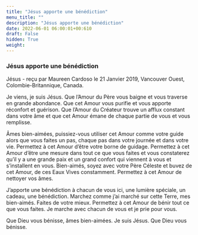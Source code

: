 ```yaml
---
title: "Jésus apporte une bénédiction"
menu_title: ""
description: "Jésus apporte une bénédiction"
date: 2022-06-01 06:00:01+00:610
draft: False
hidden: True
weight:
---
```

### Jésus apporte une bénédiction

Jésus - reçu par Maureen Cardoso le 21 Janvier 2019, Vancouver Ouest, Colombie-Britannique, Canada.

Je viens, je suis Jésus. Que l’Amour du Père vous baigne et vous traverse en grande abondance. Que cet Amour vous purifie et vous apporte réconfort et guérison. Que l’Amour du Créateur trouve un afflux constant dans votre âme et que cet Amour émane de chaque partie de vous et vous remplisse.

Âmes bien-aimées, puissiez-vous utiliser cet Amour comme votre guide alors que vous faites un pas, chaque pas dans votre journée et dans votre vie. Permettez à cet Amour d’être votre borne de guidage. Permettez à cet Amour d’être une mesure dans tout ce que vous faites et vous constaterez qu’il y a une grande paix et un grand confort qui viennent à vous et s’installent en vous. Bien-aimés, soyez avec votre Père Céleste et buvez de cet Amour, de ces Eaux Vives constamment. Permettez à cet Amour de nettoyer vos âmes.

J’apporte une bénédiction à chacun de vous ici, une lumière spéciale, un cadeau, une bénédiction. Marchez comme j’ai marché sur cette Terre, mes bien-aimés. Faites de votre mieux. Permettez à cet Amour de bénir tout ce que vous faites. Je marche avec chacun de vous et je prie pour vous.

Que Dieu vous bénisse, âmes bien-aimées. Je suis Jésus. Que Dieu vous bénisse.
